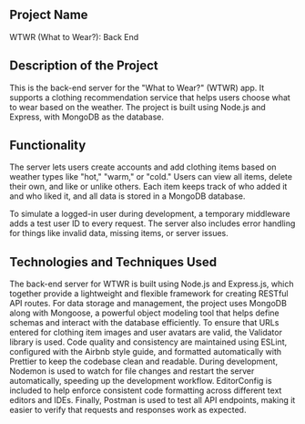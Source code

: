## Project Name

WTWR (What to Wear?): Back End

## Description of the Project

This is the back-end server for the "What to Wear?" (WTWR) app. It supports a clothing recommendation service that helps users choose what to wear based on the weather. The project is built using Node.js and Express, with MongoDB as the database.

## Functionality

The server lets users create accounts and add clothing items based on weather types like "hot," "warm," or "cold." Users can view all items, delete their own, and like or unlike others. Each item keeps track of who added it and who liked it, and all data is stored in a MongoDB database.

To simulate a logged-in user during development, a temporary middleware adds a test user ID to every request. The server also includes error handling for things like invalid data, missing items, or server issues.

## Technologies and Techniques Used

The back-end server for WTWR is built using Node.js and Express.js, which together provide a lightweight and flexible framework for creating RESTful API routes. For data storage and management, the project uses MongoDB along with Mongoose, a powerful object modeling tool that helps define schemas and interact with the database efficiently.
To ensure that URLs entered for clothing item images and user avatars are valid, the Validator library is used. Code quality and consistency are maintained using ESLint, configured with the Airbnb style guide, and formatted automatically with Prettier to keep the codebase clean and readable.
During development, Nodemon is used to watch for file changes and restart the server automatically, speeding up the development workflow. EditorConfig is included to help enforce consistent code formatting across different text editors and IDEs. Finally, Postman is used to test all API endpoints, making it easier to verify that requests and responses work as expected.
